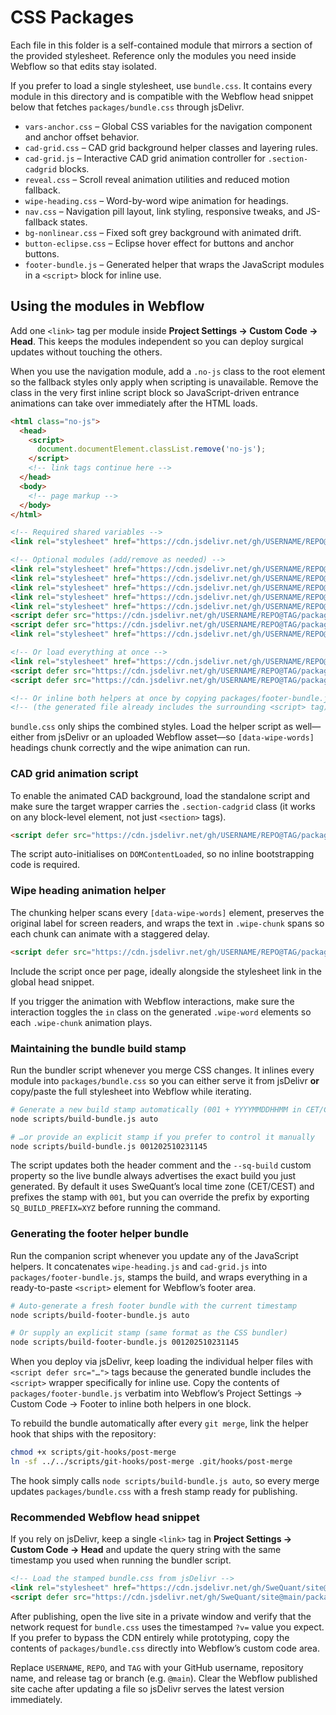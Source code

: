 # CSS Packages

Each file in this folder is a self-contained module that mirrors a section of the provided stylesheet. Reference only the modules you need inside Webflow so that edits stay isolated.

If you prefer to load a single stylesheet, use `bundle.css`. It contains every module in this directory and is compatible with the Webflow head snippet below that fetches `packages/bundle.css` through jsDelivr.

- `vars-anchor.css` – Global CSS variables for the navigation component and anchor offset behavior.
- `cad-grid.css` – CAD grid background helper classes and layering rules.
- `cad-grid.js` – Interactive CAD grid animation controller for `.section-cadgrid` blocks.
- `reveal.css` – Scroll reveal animation utilities and reduced motion fallback.
- `wipe-heading.css` – Word-by-word wipe animation for headings.
- `nav.css` – Navigation pill layout, link styling, responsive tweaks, and JS-fallback states.
- `bg-nonlinear.css` – Fixed soft grey background with animated drift.
- `button-eclipse.css` – Eclipse hover effect for buttons and anchor buttons.
- `footer-bundle.js` – Generated helper that wraps the JavaScript modules in a `<script>` block for inline use.

## Using the modules in Webflow

Add one `<link>` tag per module inside **Project Settings → Custom Code → Head**. This keeps the modules independent so you can deploy surgical updates without touching the others.

When you use the navigation module, add a `.no-js` class to the root element so the fallback styles only apply when scripting is unavailable. Remove the class in the very first inline script block so JavaScript-driven entrance animations can take over immediately after the HTML loads.

```html
<html class="no-js">
  <head>
    <script>
      document.documentElement.classList.remove('no-js');
    </script>
    <!-- link tags continue here -->
  </head>
  <body>
    <!-- page markup -->
  </body>
</html>
```

```html
<!-- Required shared variables -->
<link rel="stylesheet" href="https://cdn.jsdelivr.net/gh/USERNAME/REPO@TAG/packages/vars-anchor.css" />

<!-- Optional modules (add/remove as needed) -->
<link rel="stylesheet" href="https://cdn.jsdelivr.net/gh/USERNAME/REPO@TAG/packages/nav.css" />
<link rel="stylesheet" href="https://cdn.jsdelivr.net/gh/USERNAME/REPO@TAG/packages/cad-grid.css" />
<link rel="stylesheet" href="https://cdn.jsdelivr.net/gh/USERNAME/REPO@TAG/packages/bg-nonlinear.css" />
<link rel="stylesheet" href="https://cdn.jsdelivr.net/gh/USERNAME/REPO@TAG/packages/reveal.css" />
<link rel="stylesheet" href="https://cdn.jsdelivr.net/gh/USERNAME/REPO@TAG/packages/wipe-heading.css" />
<script defer src="https://cdn.jsdelivr.net/gh/USERNAME/REPO@TAG/packages/wipe-heading.js"></script>
<script defer src="https://cdn.jsdelivr.net/gh/USERNAME/REPO@TAG/packages/cad-grid.js"></script>
<link rel="stylesheet" href="https://cdn.jsdelivr.net/gh/USERNAME/REPO@TAG/packages/button-eclipse.css" />

<!-- Or load everything at once -->
<link rel="stylesheet" href="https://cdn.jsdelivr.net/gh/USERNAME/REPO@TAG/packages/bundle.css" />
<script defer src="https://cdn.jsdelivr.net/gh/USERNAME/REPO@TAG/packages/wipe-heading.js"></script>
<script defer src="https://cdn.jsdelivr.net/gh/USERNAME/REPO@TAG/packages/cad-grid.js"></script>

<!-- Or inline both helpers at once by copying packages/footer-bundle.js into Webflow's footer -->
<!-- (the generated file already includes the surrounding <script> tag) -->
```

`bundle.css` only ships the combined styles. Load the helper script as well—either from jsDelivr or an uploaded Webflow asset—so
`[data-wipe-words]` headings chunk correctly and the wipe animation can run.

### CAD grid animation script

To enable the animated CAD background, load the standalone script and make sure the target wrapper carries the `.section-cadgrid` class (it works on any block-level element, not just `<section>` tags).

```html
<script defer src="https://cdn.jsdelivr.net/gh/USERNAME/REPO@TAG/packages/cad-grid.js"></script>
```

The script auto-initialises on `DOMContentLoaded`, so no inline bootstrapping code is required.

### Wipe heading animation helper

The chunking helper scans every `[data-wipe-words]` element, preserves the original label for screen readers, and wraps the text in `.wipe-chunk` spans so each chunk can animate with a staggered delay.

```html
<script defer src="https://cdn.jsdelivr.net/gh/USERNAME/REPO@TAG/packages/wipe-heading.js"></script>
```

Include the script once per page, ideally alongside the stylesheet link in the global head snippet.

If you trigger the animation with Webflow interactions, make sure the interaction toggles the `in` class on the generated `.wipe-word`
elements so each `.wipe-chunk` animation plays.

### Maintaining the bundle build stamp

Run the bundler script whenever you merge CSS changes. It inlines every module into `packages/bundle.css` so you can either serve it from jsDelivr **or** copy/paste the full stylesheet into Webflow while iterating.

```bash
# Generate a new build stamp automatically (001 + YYYYMMDDHHMM in CET/CEST)
node scripts/build-bundle.js auto

# …or provide an explicit stamp if you prefer to control it manually
node scripts/build-bundle.js 001202510231145
```

The script updates both the header comment and the `--sq-build` custom property so the live bundle always advertises the exact build you just generated. By default it uses SweQuant’s local time zone (CET/CEST) and prefixes the stamp with `001`, but you can override the prefix by exporting `SQ_BUILD_PREFIX=XYZ` before running the command.

### Generating the footer helper bundle

Run the companion script whenever you update any of the JavaScript helpers. It concatenates `wipe-heading.js` and `cad-grid.js` into `packages/footer-bundle.js`, stamps the build, and wraps everything in a ready-to-paste `<script>` element for Webflow’s footer area.

```bash
# Auto-generate a fresh footer bundle with the current timestamp
node scripts/build-footer-bundle.js auto

# Or supply an explicit stamp (same format as the CSS bundler)
node scripts/build-footer-bundle.js 001202510231145
```

When you deploy via jsDelivr, keep loading the individual helper files with `<script defer src="…">` tags because the generated bundle includes the `<script>` wrapper specifically for inline use. Copy the contents of `packages/footer-bundle.js` verbatim into Webflow’s Project Settings → Custom Code → Footer to inline both helpers in one block.

To rebuild the bundle automatically after every `git merge`, link the helper hook that ships with the repository:

```bash
chmod +x scripts/git-hooks/post-merge
ln -sf ../../scripts/git-hooks/post-merge .git/hooks/post-merge
```

The hook simply calls `node scripts/build-bundle.js auto`, so every merge updates `packages/bundle.css` with a fresh stamp ready for publishing.

### Recommended Webflow head snippet

If you rely on jsDelivr, keep a single `<link>` tag in **Project Settings → Custom Code → Head** and update the query string with the same timestamp you used when running the bundler script.

```html
<!-- Load the stamped bundle.css from jsDelivr -->
<link rel="stylesheet" href="https://cdn.jsdelivr.net/gh/SweQuant/site@main/packages/bundle.css?v=202509181456" />
<script defer src="https://cdn.jsdelivr.net/gh/SweQuant/site@main/packages/wipe-heading.js"></script>
```

After publishing, open the live site in a private window and verify that the network request for `bundle.css` uses the timestamped `?v=` value you expect. If you prefer to bypass the CDN entirely while prototyping, copy the contents of `packages/bundle.css` directly into Webflow’s custom code area.

Replace `USERNAME`, `REPO`, and `TAG` with your GitHub username, repository name, and release tag or branch (e.g. `@main`). Clear the Webflow published site cache after updating a file so jsDelivr serves the latest version immediately.
